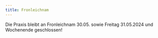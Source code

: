 ```yaml
---
title: Fronleichnam
---
```

Die Praxis bleibt an Fronleichnam 30.05. sowie Freitag 31.05.2024 und Wochenende geschlossen!